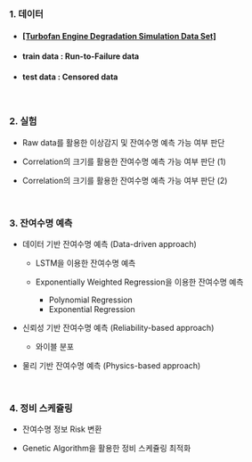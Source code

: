 <h3> <b>1. 데이터</b></h3>

- <h4> <a href="https://ti.arc.nasa.gov/tech/dash/groups/pcoe/prognostic-data-repository/">[Turbofan Engine Degradation Simulation Data Set]</a>
- <h4> <b>train data : Run-to-Failure data</b> </h4>
- <h4> <b>test data : Censored data</b> </h4>
<br>
<h3><b>2. 실험</h3></b>

- Raw data를 활용한 이상감지 및 잔여수명 예측 가능 여부 판단

- Correlation의 크기를 활용한 잔여수명 예측 가능 여부 판단 (1)
 
- Correlation의 크기를 활용한 잔여수명 예측 가능 여부 판단 (2)
 <br>
<h3><b>3. 잔여수명 예측</h3></b>

- 데이터 기반 잔여수명 예측 (Data-driven approach)
     - LSTM을 이용한 잔여수명 예측
 
     - Exponentially Weighted Regression을 이용한 잔여수명 예측
          - Polynomial Regression 
          - Exponential Regression

 
- 신뢰성 기반 잔여수명 예측 (Reliability-based approach)
     
     - 와이블 분포
 
- 물리 기반 잔여수명 예측 (Physics-based approach)
<br>
<h3><b>4. 정비 스케쥴링</h3></b>
    
- 잔여수명 정보 Risk 변환
 
- Genetic Algorithm을 활용한 정비 스케쥴링 최적화



 
